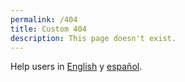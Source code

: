 ```yaml
---
permalink: /404
title: Custom 404
description: This page doesn't exist.
---
```


Help users in [English]({{"/"|relative_url}}) y [español]({{"/es"|relative_url}}).
